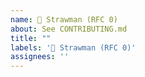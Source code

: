 ```yaml
---
name: 💭 Strawman (RFC 0)
about: See CONTRIBUTING.md
title: ""
labels: '💭 Strawman (RFC 0)'
assignees: ''
---
```


<!--

!!! IMPORTANT !!!

Before creating your issue:

* **Have a question?** Find community resources at [asyncapi/community](https://www.github.com/asyncapi/community).

* **Found an editing mistake?** Create a Pull Request with the edited fix. The Github UI allows you to edit files directly, find the source files at [asyncapi/spec/tree/master/spec](https://www.github.com/asyncapi/spec/tree/master/spec).

* **Improvements to documentation?** Head over to [asyncapi/website](https://www.github.com/asyncapi/website).

* **Feature request?** First read [asyncapi/spec/blob/master/CONTRIBUTING.md](https://www.github.com/asyncapi/spec/blob/master/CONTRIBUTING.md) and prefer creating a Pull Request!

-->

